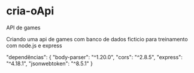# cria-oApi
API  de games

Criando uma api de games com banco de dados ficticio para treinamento com node.js e express

"dependências": {
    "body-parser": "^1.20.0",
    "cors": "^2.8.5",
    "express": "^4.18.1",
    "jsonwebtoken": "^8.5.1"
}

